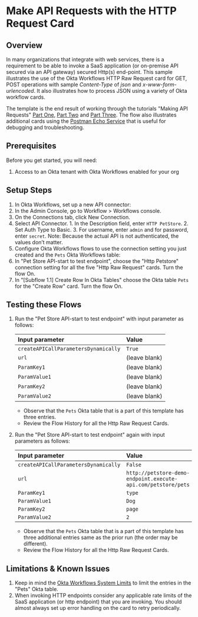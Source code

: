 # Make API Requests with the HTTP Request Card


## Overview

In many organizations that integrate with web services, there is a requirement to be able to invoke a SaaS application (or on-premise API secured via an API gateway) secured Http(s) end-point.  This sample illustrates the use of the Okta Workflows HTTP Raw Request card for GET, POST operations with sample *Content-Type* of *json* and *x-www-form-urlencoded*. It also illustrates how to process JSON using a variety of Okta workflow cards. 

The template is the end result of working through the tutorials "Making API Requests" [Part One](https://learn.workflows.okta.com/tutorials/unauthenticatedapi-walkthrough/ ), 
[Part Two](https://learn.workflows.okta.com/tutorials/addbasicapi-walkthrough/) and [Part Three](https://learn.workflows.okta.com/tutorials/processjson-walkthrough/). The flow also illustrates additional cards using the [Postman Echo Service](https://docs.postman-echo.com/?version=latest) that is useful for debugging and troubleshooting. 

## Prerequisites

Before you get started, you will need:

1. Access to an Okta tenant with Okta Workflows enabled for your org 
 

## Setup Steps

1. In Okta Workflows, set up a new API connector:
  1. In the Admin Console, go to Workflow > Workflows console.
  3. On the Connections tab, click New Connection.
  4. Select API Connector.
    1. In the Description field, enter `HTTP PetStore`.
    2. Set Auth Type to Basic.
    3. For username, enter `admin` and for password, enter `secret`. Note: Because the actual API is not authenticated, the values don’t matter.
2. Configure Okta Workflows flows to use the connection setting you just created and the `Pets` Okta Workflows table:
  1. In "Pet Store API-start to test endpoint", choose the "Http Petstore" connection setting for all the five "Http Raw Request" cards. Turn the flow On.
  2. In "[Subflow 1.1] Create Row In Okta Tables" choose the Okta table `Pets` for the "Create Row" card. Turn the flow On.
    

## Testing these Flows

1. Run the "Pet Store API-start to test endpoint" with input parameter as follows:

    | Input parameter  | Value | 
    |:----------|:----------|
    | `createAPICallParametersDynamically` | `True`    | 
    | `url`    |(leave blank)| 
    |`ParamKey1`|(leave blank) |
    |`ParamValue1`| (leave blank)|
    |`ParamKey2`| (leave blank)| 
    |`ParamValue2`|(leave blank)|

    - Observe that the `Pets` Okta table that is a part of this template has three entries.
    - Review the Flow History for all the Http Raw Request Cards.
2. Run the "Pet Store API-start to test endpoint" again with input parameters as follows:

     | Input parameter  | Value | 
     |:----------|:----------|
     | `createAPICallParametersDynamically`    | `False`    | 
     | `url`    | `http://petstore-demo-endpoint.execute-api.com/petstore/pets` | 
     |`ParamKey1`| `type`|
     |`ParamValue1`|`Dog`|
     |`ParamKey2`|`page`| 
     |`ParamValue2`| `2`|
    - Observe that the `Pets` Okta table that is a part of this template has three additional entries same as the prior run (the order may be different).
    - Review the Flow History for all the Http Raw Request Cards.


## Limitations & Known Issues

1. Keep in mind the [Okta Workflows System Limits](https://help.okta.com/en/prod/Content/Topics/Workflows/workflows-system-limits.htm) to limit the entries in the "Pets" Okta table. 
2. When invoking HTTP endpoints consider any applicable rate limits of the SaaS application (or http endpoint) that you are invoking. You should almost always set up error handling on the card to retry periodically. 
